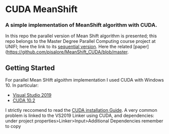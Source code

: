 # CUDA MeanShift
### A simple implementation of MeanShift algorithm with CUDA.

In this repo the parallel version of Mean Shift algorithm is presented; this repo belongs to the Master Degree Parallel Computing course project at UNIFI; here the link to its [sequential version](https://github.com/pisalore/MeanShift_sequentialCPP). Here the related [paper](https://github.com/pisalore/MeanShift_CUDA/blob/master.

## Getting Started

For parallel Mean SHift algoithm implementation I used CUDA with Windows 10. In particular:
* [Visual Studio 2019](https://visualstudio.microsoft.com/it/vs/)
* [CUDA 10.2](https://developer.nvidia.com/cuda-downloads)

I strictly reccomend to read the [CUDA installation Guide](https://docs.nvidia.com/cuda/cuda-installation-guide-microsoft-windows/index.html).
A very common problem is linked to the VS2019 Linker using CUDA, and dependencies: under project properties>Linker>Input>Additional Dependencies remember to copy 
